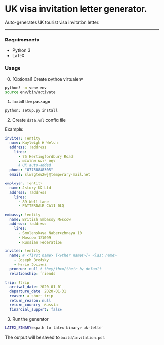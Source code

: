 UK visa invitation letter generator.
====================================

Auto-generates UK tourist visa invitation letter.


---

### Requirements

* Python 3
* LaTeX

### Usage

0. [Optional] Create python virtualenv

```bash
python3 -m venv env
source env/bin/activate
```

1. Install the package

```bash
python3 setup.py install
```

2. Create `data.yml` config file

Example:

```yaml
inviter: !entity
  name: Kayleigh H Welch
  address: !address
    lines:
      - 75 Hertingfordbury Road
      - NEWTON NG13 8QY
      # UK auto-added
  phone: "07758888305"
  email: slwzgtew2wj@temporary-mail.net

employer: !entity
  name: Jstory UK Ltd
  address: !address
    lines:
      - 89 Well Lane
      - PATTERDALE CA11 0LQ

embassy: !entity
  name: British Embassy Moscow
  address: !address
    lines:
      - Smolenskaya Naberezhnaya 10
      - Moscow 121099
      - Russian Federation

invitee: !entity
  name: # <first name> [<other names>]+ <last name>
    - Joseph Brodsky
    - Maria Sozzani
  pronoun: null # they/them/their by default
  relationship: friends

trip: !trip
  arrival_date: 2020-01-01
  departure_date: 2020-01-31
  reason: a short trip
  return_reason: null
  return_country: Russia
  financial_support: false
```

3. Run the generator

```bash
LATEX_BINARY=<path to latex binary> uk-letter
```

The output will be saved to `build/invitation.pdf`.
